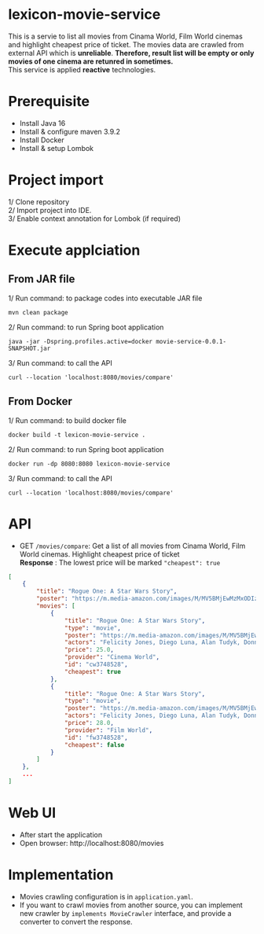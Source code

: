 # lexicon-movie-service
This is a servie to list all movies from Cinama World, Film World cinemas and highlight cheapest price of ticket.
The movies data are crawled from external API which is <b>unreliable</b>. <b>Therefore, result list will be empty or only movies of one cinema are retunred in sometimes.</b>
<br>
This service is applied <b>reactive</b> technologies.
# Prerequisite
- Install Java 16
- Install & configure maven 3.9.2
- Install Docker
- Install & setup Lombok
# Project import
1/ Clone repository<br>
2/ Import project into IDE.<br>
3/ Enable context annotation for Lombok (if required)<br>
# Execute applciation
## From JAR file
1/ Run command: to package codes into executable JAR file
```script
mvn clean package
```
2/ Run command: to run Spring boot application
```script
java -jar -Dspring.profiles.active=docker movie-service-0.0.1-SNAPSHOT.jar
```
3/ Run command: to call the API
```script
curl --location 'localhost:8080/movies/compare'
```
## From Docker
1/ Run command: to build docker file
```script
docker build -t lexicon-movie-service .
```
2/ Run command: to run Spring boot application
```script
docker run -dp 8080:8080 lexicon-movie-service
```
3/ Run command: to call the API
```script
curl --location 'localhost:8080/movies/compare'
```
# API
- GET `/movies/compare`: Get a list of all movies from Cinama World, Film World cinemas. Highlight cheapest price of ticket<br>
**Response** : The lowest price will be marked ```"cheapest": true```
```JSON
[
    {
        "title": "Rogue One: A Star Wars Story",
        "poster": "https://m.media-amazon.com/images/M/MV5BMjEwMzMxODIzOV5BMl5BanBnXkFtZTgwNzg3OTAzMDI@._V1_SX300.jpg",
        "movies": [
            {
                "title": "Rogue One: A Star Wars Story",
                "type": "movie",
                "poster": "https://m.media-amazon.com/images/M/MV5BMjEwMzMxODIzOV5BMl5BanBnXkFtZTgwNzg3OTAzMDI@._V1_SX300.jpg",
                "actors": "Felicity Jones, Diego Luna, Alan Tudyk, Donnie Yen",
                "price": 25.0,
                "provider": "Cinema World",
                "id": "cw3748528",
                "cheapest": true
            },
            {
                "title": "Rogue One: A Star Wars Story",
                "type": "movie",
                "poster": "https://m.media-amazon.com/images/M/MV5BMjEwMzMxODIzOV5BMl5BanBnXkFtZTgwNzg3OTAzMDI@._V1_SX300.jpg",
                "actors": "Felicity Jones, Diego Luna, Alan Tudyk, Donnie Yen",
                "price": 28.0,
                "provider": "Film World",
                "id": "fw3748528",
                "cheapest": false
            }
        ]
    },
    ...
]
```
# Web UI
- After start the application
- Open browser: http://localhost:8080/movies

# Implementation
- Movies crawling configuration is in ```application.yaml```.
- If you want to crawl movies from another source, you can implement new crawler by ```implements MovieCrawler``` interface, and provide a converter to convert the response.

